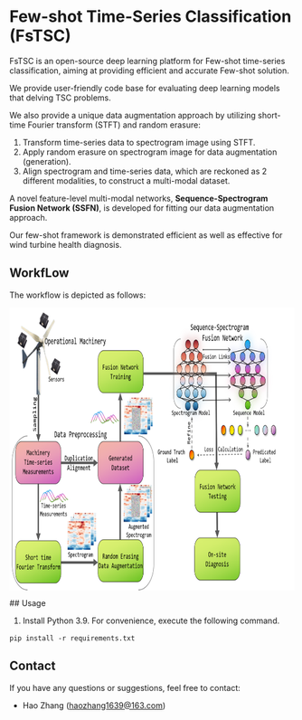 # Few-shot Time-Series Classification (FsTSC)
FsTSC is an open-source deep learning platform for Few-shot time-series classification, aiming at providing efficient and accurate Few-shot solution.


We provide user-friendly code base for evaluating deep learning models that delving TSC problems. 

We also provide a unique data augmentation approach by utilizing short-time Fourier transform (STFT) and random erasure: 
1. Transform time-series data to spectrogram image using STFT.
2. Apply random erasure on spectrogram image for data augmentation (generation).
3. Align spectrogram and time-series data, which are reckoned as 2 different modalities, to construct a multi-modal dataset.

A novel feature-level multi-modal networks, **Sequence-Spectrogram Fusion Network (SSFN)**, is developed for fitting our data augmentation approach.

Our few-shot framework is demonstrated efficient as well as effective for wind turbine health diagnosis. 
## WorkfLow
The workflow is depicted as follows:
<p align="center">
<img src=".\pro_pic\Workflow.png" height = "500", width = "700", alt="" align=center />
</p>
## Usage

1. Install Python 3.9. For convenience, execute the following command.

```
pip install -r requirements.txt
```

## Contact
If you have any questions or suggestions, feel free to contact:

- Hao Zhang (haozhang1639@163.com)
